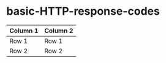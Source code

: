 # basic-HTTP-response-codes

| Column 1 | Column 2 | 
|----------|----------|
|   Row 1  |   Row 1  |
|   Row 2  |   Row 2  |
